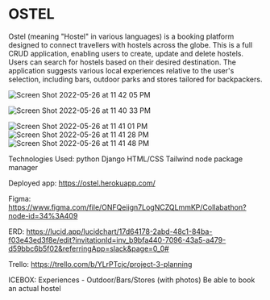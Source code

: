 # OSTEL

Ostel (meaning "Hostel" in various languages) is a booking platform designed to connect travellers with hostels across the globe. 
This is a full CRUD application, enabling users to create, update and delete hostels.
Users can search for hostels based on their desired destination.
The application suggests various local experiences relative to the user's selection, including bars, outdoor parks and stores tailored for backpackers.


![Screen Shot 2022-05-26 at 11 42 05 PM](https://user-images.githubusercontent.com/26353499/170624791-175eaca8-9b67-43b0-a00d-055647e4c9fb.png)

![Screen Shot 2022-05-26 at 11 40 33 PM](https://user-images.githubusercontent.com/26353499/170624629-274831d5-2cb8-4794-9382-f74019d3d706.png)

![Screen Shot 2022-05-26 at 11 41 01 PM](https://user-images.githubusercontent.com/26353499/170624680-45800231-8905-4859-839d-3cfc447982cc.png)
![Screen Shot 2022-05-26 at 11 41 28 PM](https://user-images.githubusercontent.com/26353499/170624730-910d157a-199d-46f0-8e96-6e7c0f729384.png)
![Screen Shot 2022-05-26 at 11 41 48 PM](https://user-images.githubusercontent.com/26353499/170624761-50703c54-6be4-463d-afb3-68e6d1c2498b.png)

Technologies Used:
python
Django
HTML/CSS
Tailwind
node package manager

Deployed app:
https://ostel.herokuapp.com/

Figma:
https://www.figma.com/file/ONFQeiign7LogNCZQLmmKP/Collabathon?node-id=34%3A409

ERD:
https://lucid.app/lucidchart/17d64178-2abd-48c1-84ba-f03e43ed3f8e/edit?invitationId=inv_b9bfa440-7096-43a5-a479-d59bbc6b5f02&referringApp=slack&page=0_0#

Trello:
https://trello.com/b/YLrPTcjc/project-3-planning

ICEBOX:
Experiences - Outdoor/Bars/Stores (with photos)
Be able to book an actual hostel

